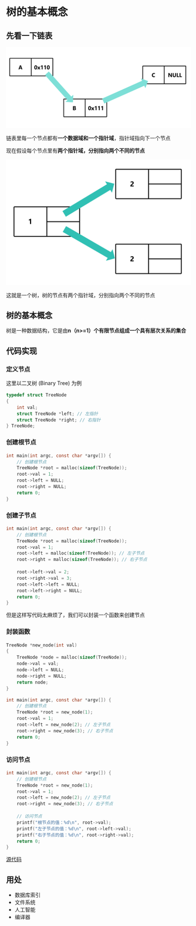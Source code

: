 # 树的基本概念

## 先看一下链表

![linklist](imgs/linklist.png)

链表里每一个节点都有**一个数据域和一个指针域**，指针域指向下一个节点

现在假设每个节点里有**两个指针域，分别指向两个不同的节点**

![tree](imgs/tree.png)

这就是一个树，树的节点有两个指针域，分别指向两个不同的节点

## 树的基本概念

树是一种数据结构，它是由**n（n>=1）个有限节点组成一个具有层次关系的集合**

## 代码实现

### 定义节点

这里以二叉树 (Binary Tree) 为例
```c
typedef struct TreeNode
{
    int val;
    struct TreeNode *left; // 左指针
    struct TreeNode *right; // 右指针
} TreeNode;
```

### 创建根节点

```c
int main(int argc, const char *argv[]) {
    // 创建根节点
    TreeNode *root = malloc(sizeof(TreeNode));
    root->val = 1;
    root->left = NULL;
    root->right = NULL;
    return 0;
}
```

### 创建子节点

```c
int main(int argc, const char *argv[]) {
    // 创建根节点
    TreeNode *root = malloc(sizeof(TreeNode));
    root->val = 1;
    root->left = malloc(sizeof(TreeNode)); // 左子节点
    root->right = malloc(sizeof(TreeNode)); // 右子节点

    root->left->val = 2;
    root->right->val = 3;
    root->left->left = NULL;
    root->left->right = NULL;
    return 0;
}
```

但是这样写代码太麻烦了，我们可以封装一个函数来创建节点

### 封装函数

```c
TreeNode *new_node(int val)
{
    TreeNode *node = malloc(sizeof(TreeNode));
    node->val = val;
    node->left = NULL;
    node->right = NULL;
    return node;
}
```

```c
int main(int argc, const char *argv[]) {
    // 创建根节点
    TreeNode *root = new_node(1);
    root->val = 1;
    root->left = new_node(2); // 左子节点
    root->right = new_node(3); // 右子节点
    return 0;
}
```

### 访问节点

```c
int main(int argc, const char *argv[]) {
    // 创建根节点
    TreeNode *root = new_node(1);
    root->val = 1;
    root->left = new_node(2); // 左子节点
    root->right = new_node(3); // 右子节点

    // 访问节点
    printf("根节点的值：%d\n", root->val);
    printf("左子节点的值：%d\n", root->left->val);
    printf("右子节点的值：%d\n", root->right->val);
    return 0;
}
```

[源代码](树简介.c)

## 用处

- 数据库索引
- 文件系统
- 人工智能
- 编译器
